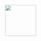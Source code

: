 <a width="100" height="100" href="https://wakatime.com"><img width="100" height="100" src="https://wakatime.com/share/@e8c4f30b-18c4-4f71-9152-7077fb63e4c1/25014d59-cc42-417e-b7e2-d63f925a853a.png" /></a>
